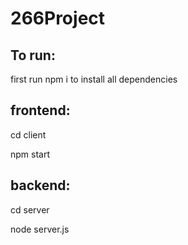 # 266Project

## To run:
first run npm i to install all dependencies


## frontend: 

cd client

npm start

## backend:

cd server

node server.js

